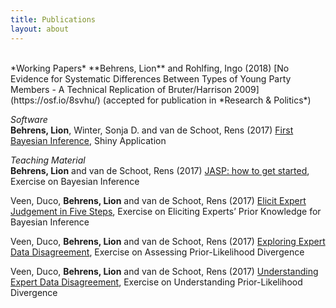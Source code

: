 ```yaml
---
title: Publications
layout: about
---
```

 <br>
*Working Papers*       
**Behrens, Lion** and Rohlfing, Ingo (2018) [No Evidence for Systematic Differences Between Types of
Young Party Members - A Technical Replication of Bruter/Harrison 2009](https://osf.io/8svhu/) (accepted for publication in *Research & Politics*)

  
*Software*         
**Behrens, Lion**, Winter, Sonja D. and van de Schoot, Rens (2017) [First Bayesian Inference](https://utrecht-university.shinyapps.io/fbi_2/), Shiny Application

 
*Teaching Material*        
**Behrens, Lion** and van de Schoot, Rens (2017) [JASP: how to get started](https://www.rensvandeschoot.com/tutorials/jasp-how-to-get-started/), Exercise on Bayesian Inference

Veen, Duco, **Behrens, Lion** and van de Schoot, Rens (2017) [Elicit Expert Judgement in Five Steps](https://www.rensvandeschoot.com/tutorials/expert-judgement/),
Exercise on Eliciting Experts’ Prior Knowledge for Bayesian Inference

Veen, Duco, **Behrens, Lion** and van de Schoot, Rens (2017) [Exploring Expert Data Disagreement](https://www.rensvandeschoot.com/tutorials/exploring-disagreement/),
Exercise on Assessing Prior-Likelihood Divergence

Veen, Duco, **Behrens, Lion** and van de Schoot, Rens (2017) [Understanding Expert Data Disagreement](https://www.rensvandeschoot.com/tutorials/understanding-expert-data-disagreement/),
Exercise on Understanding Prior-Likelihood Divergence
 
